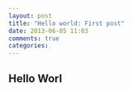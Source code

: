 ```yaml
---
layout: post
title: "Hello world: First post"
date: 2013-06-05 11:03
comments: true
categories: 
---
```


## Hello Worl